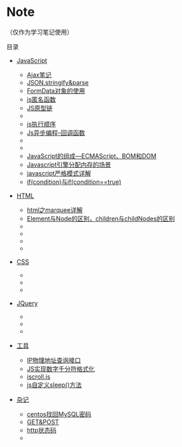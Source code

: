 # Note

（仅作为学习笔记使用）

目录

- [JavaScript](#)
    - [Ajax笔记](Ajax笔记.md)
    - [JSON.stringify&parse](JSON.stringify&parse.md)
    - [FormData对象的使用](FormData对象的使用.md)
    - [js匿名函数](js匿名函数.md)
    - [JS原型链](JS原型链.md)
    - []()
    - [js执行顺序](js执行顺序.md)
    - [Js异步编程–回调函数](Js异步编程–回调函数.md)
    - []()
    - []()
    - [JavaScript的组成—ECMAScript、BOM和DOM](JavaScript的组成—ECMAScript、BOM和DOM.md)
    - [Javascript引擎分配内存的场景](Javascript引擎分配内存的场景.md)
    - [javascript严格模式详解](javascript严格模式详解.md)
    - [if(condition)与if(condition==true)](if(condition)与if(condition==true).md)
- [HTML](#)
    - [html之marquee详解](html之marquee详解.md)
    - [Element与Node的区别，children与childNodes的区别](Element与Node的区别，children与childNodes的区别.md)
    - []()
    - []()
    - []()
    - []()
    
- [CSS](#)
    - []()
    - []()
    - []()
- [JQuery](#)
    - []()
    - []()
    - []()
- [工具](#)
    - [IP物理地址查询接口](IP物理地址查询接口.md)
    - [JS实现数字千分符格式化](JS实现数字千分符格式化.md)
    - [iscroll.js](iscroll.js)
    - [js自定义sleep()方法](js自定义sleep()方法.md)
- [杂记](#)
    - [centos找回MySQL密码](centos找回MySQL密码.md)
    - [GET&POST](GET&POST.md)
    - [http状态码](http状态码.md)
    - []()
    
